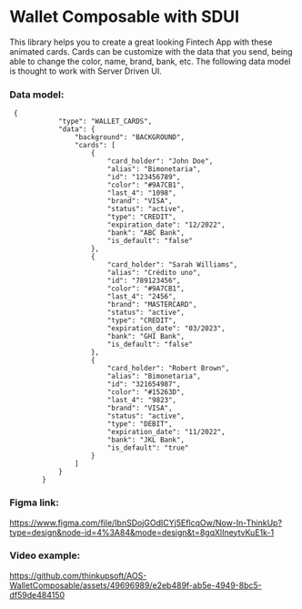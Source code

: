 # Wallet Composable with SDUI

This library helps you to create a great looking Fintech App with these animated cards. 
Cards can be customize with the data that you send, being able to change the color, name, brand, bank, etc. 
The following data model is thought to work with Server Driven UI. 


### Data model:
```
 {
            "type": "WALLET_CARDS",
            "data": {
                "background": "BACKGROUND",
                "cards": [
                    {
                        "card_holder": "John Doe",
                        "alias": "Bimonetaria",
                        "id": "123456789",
                        "color": "#9A7CB1",
                        "last_4": "1098",
                        "brand": "VISA",
                        "status": "active",
                        "type": "CREDIT",
                        "expiration_date": "12/2022",
                        "bank": "ABC Bank",
                        "is_default": "false"
                    },
                    {
                        "card_holder": "Sarah Williams",
                        "alias": "Crédito uno",
                        "id": "789123456",
                        "color": "#9A7CB1",
                        "last_4": "2456",
                        "brand": "MASTERCARD",
                        "status": "active",
                        "type": "CREDIT",
                        "expiration_date": "03/2023",
                        "bank": "GHI Bank",
                        "is_default": "false"
                    },
                    {
                        "card_holder": "Robert Brown",
                        "alias": "Bimonetaria",
                        "id": "321654987",
                        "color": "#15263D",
                        "last_4": "9823",
                        "brand": "VISA",
                        "status": "active",
                        "type": "DEBIT",
                        "expiration_date": "11/2022",
                        "bank": "JKL Bank",
                        "is_default": "true"
                    }
                ]
            }
        }
```

### Figma link:
 https://www.figma.com/file/IbnSDojGOdICYj5EflcqOw/Now-In-ThinkUp?type=design&node-id=4%3A84&mode=design&t=8gqXlIneytvKuE1k-1


### Video example:

https://github.com/thinkupsoft/AOS-WalletComposable/assets/49696989/e2eb489f-ab5e-4949-8bc5-df59de484150

